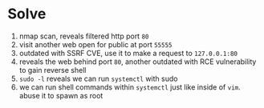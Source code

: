 # Solve

1. nmap scan, reveals filtered http port `80`
2. visit another web open for public at port `55555`
3. outdated with SSRF CVE, use it to make a request to `127.0.0.1:80`
4. reveals the web behind port `80`, another outdated with RCE vulnerability to gain reverse shell
5. `sudo -l` reveals we can run `systemctl` with sudo
6. we can run shell commands within `systemctl` just like inside of `vim`. abuse it to spawn as root 